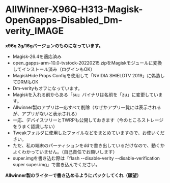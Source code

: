 # AllWinner-X96Q-H313-Magisk-OpenGapps-Disabled_Dm-verity_IMAGE
**x96q 2g/16gバージョンのものになっています。**

* Magisk-26.4を適応済み
* open_gapps-arm-10.0-tvstock-20220215.zipをMagiskモジュールに変換してインストール済み（ログインもOK）
* MagiskHide Props Configを使用して「NVIDIA SHIELDTV 2019」に偽造してDRMもOK
* Dm-verityもオフになっています。
* Magiskを入れる前からある「su」バイナリは名前を「zu」に変更しています。
* Allwinner製のアプリは一応すべて削除（なぜかアプリ一覧には表示されるが、アプリがないと表示される）
* 一応、デバイスツリーとTWRPも公開しておきます（今のところストレージをうまく認識しない）
* Tweakフォルダに使用したファイルなどをまとめていますので、お使いください。
* ただ、私の端末のパーティションをddで書き出しているだけなので、動くかよくわかっていません。（自己責任でお願いします）
* super.imgを書き込む際は「flash --disable-verity --disable-verification super super.img」で書き込んでください。

**Allwinner製のライターで書き込めるようにパックしてくれ（願望）**
